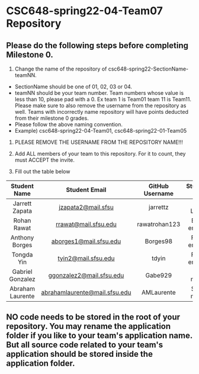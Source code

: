 # CSC648-spring22-04-Team07 Repository


## Please do the following steps before completing Milestone 0.
1. Change the name of the repository of csc648-spring22-SectionName-teamNN. 
 - SectionName should be one of 01, 02, 03 or 04. 
 - teamNN should be your team number. Team numbers whose value is less than 10, please pad with a 0. Ex team 1 is Team01 team 11 is Team11. Please make sure to also remove the username from the repository as well. Teams with incorrectly name repository will have points deducted from their milestone 0 grades.
 - Please follow the above naming convention.
 - Example) csc648-spring22-04-Team01,   csc648-spring22-01-Team05

1. PLEASE REMOVE THE USERNAME FROM THE REPOSITORY NAME!!!

2. Add ALL members of your team to this repository. For it to count, they must ACCEPT the invite.

3. Fill out the table below


| Student Name | Student Email | GitHub Username | Stundet's role |
|    :---:     |     :---:     |     :---:       |      :---:     |
| Jarrett Zapata | jzapata2@mail.sfsu | jarrettz | Team Leader |
| Rohan Rawat | rrawat@mail.sfsu.edu | rawatrohan123 | Back-end lead |
| Anthony Borges | aborges1@mail.sfsu.edu | Borges98 | Front-end lead |
| Tongda Yin | tyin2@mail.sfsu.edu | tdyin | Front-end lead |
| Gabriel Gonzalez | ggonzalez2@mail.sfsu.edu | Gabe929 | Git master |
| Abraham Laurente | abrahamlaurente@mail.sfsu.edu | AMLaurente | Scrum master |

## NO code needs to be stored in the root of your repository. You may rename the application folder if you like to your team's application name. But all source code related to your team's application should be stored inside the application folder.
